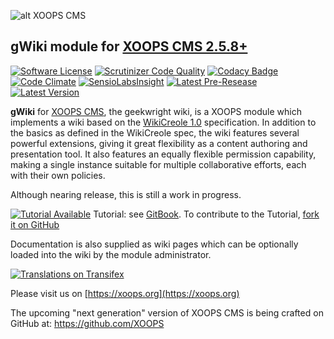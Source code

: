 ![alt XOOPS CMS](https://xoops.org/images/logoXoops4GithubRepository.png)
## gWiki module for [XOOPS CMS 2.5.8+](https://xoops.org)
[![Software License](https://img.shields.io/badge/license-GPL-brightgreen.svg?style=flat)](LICENSE)
[![Scrutinizer Code Quality](https://img.shields.io/scrutinizer/g/mambax7/gwiki.svg?style=flat)](https://scrutinizer-ci.com/g/mambax7/gwiki/?branch=master)
[![Codacy Badge](https://api.codacy.com/project/badge/grade/2d27c0023ee54f0b9ba2b5d17a68b2a5)](https://www.codacy.com/app/mambax7/gwiki)
[![Code Climate](https://img.shields.io/codeclimate/github/mambax7/gwiki.svg?style=flat)](https://codeclimate.com/github/mambax7/gwiki)
[![SensioLabsInsight](https://insight.sensiolabs.com/projects/ee2f6ad8-0de5-41f4-b804-10898953ad7f/mini.png)](https://insight.sensiolabs.com/projects/ee2f6ad8-0de5-41f4-b804-10898953ad7f)
[![Latest Pre-Resease](https://img.shields.io/github/tag/XoopsModules25x/gwiki.svg?style=flat)](https://github.com/XoopsModules25x/gwiki/tags/)
[![Latest Version](https://img.shields.io/github/release/XoopsModules25x/gwiki.svg?style=flat)](https://github.com/XoopsModules25x/gwiki/releases/)

**gWiki** for [XOOPS CMS](https://xoops.org), the geekwright wiki, is a XOOPS module which implements a wiki
based on the [WikiCreole 1.0](http://wikicreole.org/) specification.
In addition to the basics as defined in the WikiCreole spec, the wiki
features several powerful extensions, giving it great flexibility as
a content authoring and presentation tool. It also features an equally
flexible permission capability, making a single instance suitable for
multiple collaborative efforts, each with their own policies.

Although nearing release, this is still a work in progress.

[![Tutorial Available](https://xoops.org/images/tutorial-available-blue.svg)](https://www.gitbook.com/book/xoops/gwiki-tutorial/) Tutorial: see [GitBook](https://www.gitbook.com/book/xoops/gwiki-tutorial/).
To contribute to the Tutorial, [fork it on GitHub](https://github.com/XoopsDocs/gwiki-tutorial)

Documentation is also supplied as wiki pages which can be optionally loaded
into the wiki by the module administrator.

[![Translations on Transifex](https://xoops.org/images/translations-transifex-blue.svg)](https://www.transifex.com/xoops)

Please visit us on  [https://xoops.org](https://xoops.org)

The upcoming "next generation" version of XOOPS CMS is being crafted on GitHub at: https://github.com/XOOPS


